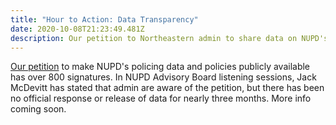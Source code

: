 ```yaml
---
title: "Hour to Action: Data Transparency"
date: 2020-10-08T21:23:49.481Z
description: Our petition to Northeastern admin to share data on NUPD's operations.
---
```

[Our petition](https://campaigns.organizefor.org/petitions/tell-pres-aoun-and-chief-davis-to-publish-nupd-policing-data-and-policies?share=bf841c01-be5d-44ec-b893-fea92cf0d485&source=rawlink&utm_source=rawlink&share) to make NUPD's policing data and policies publicly available has over 800 signatures. In NUPD Advisory Board listening sessions, Jack McDevitt has stated that admin are aware of the petition, but there has been no official response or release of data for nearly three months. More info coming soon.